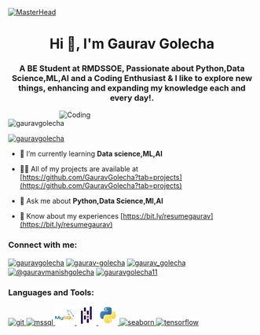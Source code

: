 [![MasterHead](https://giphy.com/gifs/Giflytics-gif-jazminantoinette-giflytics-xT9C25UNTwfZuk85WP)]([https://linktr.ee/gauravgolecha](https://giphy.com/gifs/Giflytics-gif-jazminantoinette-giflytics-xT9C25UNTwfZuk85WP))
<h1 align="center">Hi 👋, I'm Gaurav Golecha</h1>
<h3 align="center">A BE Student at RMDSSOE, Passionate about Python,Data Science,ML,AI and a Coding Enthusiast & I like to explore new things, enhancing and expanding my knowledge each and every day!.</h3>
<img align="right" alt="Coding" width="400" src="https://cdn.dribbble.com/users/1162077/screenshots/3848914/programmer.gif">

<p align="left"> <img src="https://komarev.com/ghpvc/?username=gauravgolecha&label=Profile%20views&color=0e75b6&style=flat" alt="gauravgolecha" /> </p>

<p align="left"> <a href="https://twitter.com/gauravgolecha" target="blank"><img src="https://img.shields.io/twitter/follow/gauravgolecha?logo=twitter&style=for-the-badge" alt="gauravgolecha" /></a> </p>

- 🌱 I’m currently learning **Data science,ML,AI**

- 👨‍💻 All of my projects are available at [https://github.com/GauravGolecha?tab=projects](https://github.com/GauravGolecha?tab=projects)

- 💬 Ask me about **Python,Data Science,Ml,AI**

- 📄 Know about my experiences [https://bit.ly/resumegaurav](https://bit.ly/resumegaurav)

<h3 align="left">Connect with me:</h3>
<p align="left">
<a href="https://twitter.com/gauravgolecha" target="blank"><img align="center" src="https://raw.githubusercontent.com/rahuldkjain/github-profile-readme-generator/master/src/images/icons/Social/twitter.svg" alt="gauravgolecha" height="30" width="40" /></a>
<a href="https://linkedin.com/in/gaurav-golecha" target="blank"><img align="center" src="https://raw.githubusercontent.com/rahuldkjain/github-profile-readme-generator/master/src/images/icons/Social/linked-in-alt.svg" alt="gaurav-golecha" height="30" width="40" /></a>
<a href="https://instagram.com/gaurav_golecha" target="blank"><img align="center" src="https://raw.githubusercontent.com/rahuldkjain/github-profile-readme-generator/master/src/images/icons/Social/instagram.svg" alt="gaurav_golecha" height="30" width="40" /></a>
<a href="https://medium.com/@gauravmanishgolecha" target="blank"><img align="center" src="https://raw.githubusercontent.com/rahuldkjain/github-profile-readme-generator/master/src/images/icons/Social/medium.svg" alt="@gauravmanishgolecha" height="30" width="40" /></a>
<a href="https://www.hackerrank.com/gauravgolecha11" target="blank"><img align="center" src="https://raw.githubusercontent.com/rahuldkjain/github-profile-readme-generator/master/src/images/icons/Social/hackerrank.svg" alt="gauravgolecha11" height="30" width="40" /></a>
</p>

<h3 align="left">Languages and Tools:</h3>
<p align="left"> <a href="https://git-scm.com/" target="_blank" rel="noreferrer"> <img src="https://www.vectorlogo.zone/logos/git-scm/git-scm-icon.svg" alt="git" width="40" height="40"/> </a> <a href="https://www.microsoft.com/en-us/sql-server" target="_blank" rel="noreferrer"> <img src="https://www.svgrepo.com/show/303229/microsoft-sql-server-logo.svg" alt="mssql" width="40" height="40"/> </a> <a href="https://www.mysql.com/" target="_blank" rel="noreferrer"> <img src="https://raw.githubusercontent.com/devicons/devicon/master/icons/mysql/mysql-original-wordmark.svg" alt="mysql" width="40" height="40"/> </a> <a href="https://pandas.pydata.org/" target="_blank" rel="noreferrer"> <img src="https://raw.githubusercontent.com/devicons/devicon/2ae2a900d2f041da66e950e4d48052658d850630/icons/pandas/pandas-original.svg" alt="pandas" width="40" height="40"/> </a> <a href="https://www.python.org" target="_blank" rel="noreferrer"> <img src="https://raw.githubusercontent.com/devicons/devicon/master/icons/python/python-original.svg" alt="python" width="40" height="40"/> </a> <a href="https://seaborn.pydata.org/" target="_blank" rel="noreferrer"> <img src="https://seaborn.pydata.org/_images/logo-mark-lightbg.svg" alt="seaborn" width="40" height="40"/> </a> <a href="https://www.tensorflow.org" target="_blank" rel="noreferrer"> <img src="https://www.vectorlogo.zone/logos/tensorflow/tensorflow-icon.svg" alt="tensorflow" width="40" height="40"/> </a> </p>
